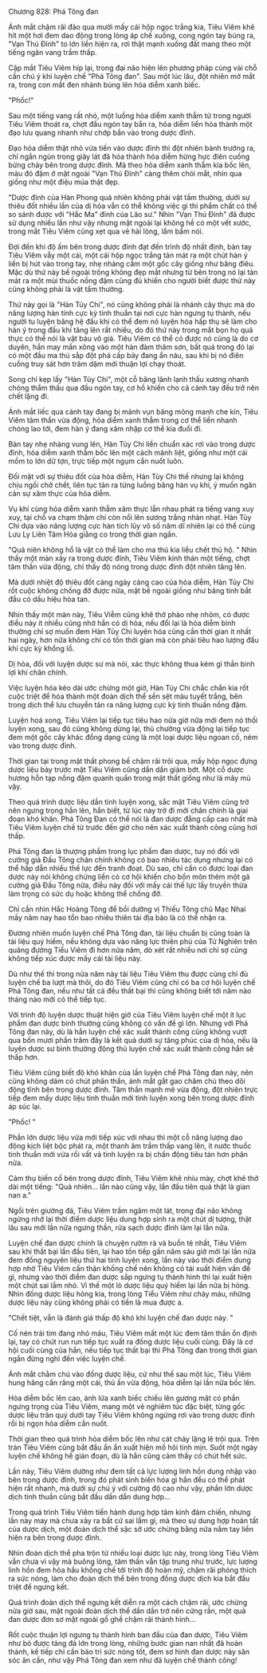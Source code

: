 




Chương 828: Phá Tông đan


Ánh mắt chậm rãi đảo qua mười mấy cái hộp ngọc trắng kia, Tiêu Viêm khẽ hít một hơi đem dao động trong lòng áp chế xuống, cong ngón tay búng ra, "Vạn Thú Đỉnh" to lớn liền hiện ra, rơi thật mạnh xuống đất mang theo một tiếng ngân vang trầm thấp.

Cặp mắt Tiêu Viêm híp lại, trong đại não hiện lên phương pháp cùng vài chỗ cần chú ý khi luyện chế "Phá Tông đan". Sau một lúc lâu, đột nhiên mở mắt ra, trong con mắt đen nhánh bùng lên hỏa diễm xanh biếc.

"Phốc!"

Sau một tiếng vang rất nhỏ, một luồng hỏa diễm xanh thẫm từ trong người Tiêu Viêm thoát ra, chợt đầu ngón tay bắn ra, hỏa diễm liền hóa thành một đạo lưu quang nhanh như chớp bắn vào trong dược đỉnh.

Đạo hỏa diễm thật nhỏ vừa tiến vào dược đỉnh thì đột nhiên bành trướng ra, chỉ ngắn ngủn trong giây lát đã hóa thành hỏa diễm hừng hực điên cuồng bừng cháy bên trong dược đỉnh. Mà theo hỏa diễm xanh thẫm kia bốc lên, màu đỏ đậm ở mặt ngoài "Vạn Thú Đỉnh" càng thêm chói mắt, nhìn qua giống như một điệu múa thật đẹp.

"Dược đỉnh của Hàn Phong quả nhiên không phải vật tầm thường, dưới sự thiêu đốt nhiều lần của dị hỏa vẫn có thể không việc gì thì phẩm chất có thể so sánh được với "Hắc Ma" đỉnh của Lão sư." Nhìn "Vạn Thú Đỉnh" đã được sử dụng nhiều lần như vậy nhưng mặt ngoài lại không hề có một vết xước, trong mắt Tiêu Viêm cũng xẹt qua vẻ hài lòng, lẩm bẩm nói.

Đợi đến khi độ ấm bên trong dược đỉnh đạt đến trình độ nhất định, bàn tay Tiêu Viêm vẫy một cái, một cái hộp ngọc trắng tản mát ra một chút hàn ý liền bị hút vào trong tay, nhẹ nhàng cầm một gốc cây giống như băng điêu. Mặc dù thứ này bề ngoài trông không đẹp mắt nhưng từ bên trong nó lại tản mát ra một mùi thuốc nồng đậm cũng đủ khiến cho người biết được thứ này cũng không phải là vật tầm thường.

Thứ này gọi là "Hàn Tủy Chi", nó cũng không phải là nhánh cây thực mà do năng lượng hàn tính cực kỳ tinh thuần tại nơi cực hàn ngưng tụ thành, nếu người tu luyện băng hệ đấu khí có thể đem nó luyện hóa hấp thụ sẽ làm cho hàn ý trong đấu khí tăng lên rất nhiều, do đó thứ này trong mắt bọn họ quả thực có thể nói là vật báu vô giá. Tiêu Viêm có thể có được nó cũng là do cơ duyên, hắn may mắn xông vào một hàn đàm thâm sơn, bất quá trong đó lại có một đầu ma thú sắp đột phá cấp bảy đang ẩn náu, sau khi bị nó điên cuồng truy sát hơn trăm dặm mới thuận lợi chạy thoát.

Song chỉ kẹp lấy "Hàn Tủy Chi", một cỗ băng lãnh lạnh thấu xương nhanh chóng thẩm thấu qua đầu ngón tay, cơ hồ khiến cho cả cánh tay đều trở nên chết lặng đi.

Ánh mắt liếc qua cánh tay đang bị mảnh vụn băng mỏng manh che kín, Tiêu Viêm tâm thần vừa động, hỏa diễm xanh thẫm trong cơ thể liền nhanh chóng lao tới, đem hàn ý đang xâm nhập cơ thể kia đuổi đi.

Bàn tay nhẹ nhàng vung lên, Hàn Tủy Chi liền chuẩn xác rơi vào trong dược đỉnh, hỏa diễm xanh thẫm bốc lên một cách mãnh liệt, giống như một cái mồm to lớn dữ tợn, trực tiếp một ngụm cắn nuốt luôn.

Đối mặt với sự thiêu đốt của hỏa diễm, Hàn Tủy Chi thế nhưng lại không chịu ngồi chờ chết, liên tục tản ra từng luồng băng hàn vụ khí, ý muốn ngăn cản sự xâm thực của hỏa diễm.

Vụ khí cùng hỏa diễm xanh thẫm xâm thực lẫn nhau phát ra tiếng vang xuy xuy, tại chỗ va chạm thậm chí còn nổi lên sương trắng nhàn nhạt. Hàn Tủy Chi dựa vào năng lượng cực hàn tích lũy vô số năm dĩ nhiên lại có thể cùng Lưu Ly Liên Tâm Hỏa giằng co trong thời gian ngắn.

"Quả niên không hổ là vật có thể làm cho ma thú kia liều chết thủ hộ. " Nhìn thấy một màn xảy ra trong dược đỉnh, Tiêu Viêm kinh thán một tiếng, chợt tâm thần vừa động, chỉ thấy độ nóng trong dược đỉnh đột nhiên tăng lên.

Mà dưới nhiệt độ thiêu đốt càng ngày càng cao của hỏa diễm, Hàn Tủy Chi rốt cuộc không chống đỡ được nữa, mặt bề ngoài giống như băng tinh bắt đầu có dấu hiệu hòa tan.

Nhìn thấy một màn này, Tiêu Viễm cũng khẽ thở phào nhẹ nhõm, có được điều này ít nhiều cũng nhờ hắn có dị hỏa, nếu đổi lại là hỏa diễm bình thường chỉ sợ muốn đem Hàn Tủy Chi luyện hóa cũng cần thời gian ít nhất hai ngày, hơn nữa không chỉ có tốn thời gian mà còn phải tiêu hao lượng đấu khí cực kỳ khổng lồ.

Dị hỏa, đối với luyện dược sư mà nói, xác thực không thua kém gì thần binh lợi khí chân chính.

Việc luyện hóa kéo dài ước chừng một giờ, Hàn Tủy Chi chắc chắn kia rốt cuộc triệt để hóa thành một đoàn dịch thể sền sệt màu tuyết trắng, bên trong dịch thể lưu chuyển tản ra năng lượng cực kỳ tinh thuần nồng đậm.

Luyện hoá xong, Tiêu Viêm lại tiếp tục tiêu hao nửa giờ nữa mới đem nó thối luyện xong, sau đó cũng không dừng lại, thủ chưởng vừa động lại tiếp tục đem một gốc cây khác đồng dạng cũng là một loại dược liệu ngoan cố, ném vào trong dược đỉnh.

Thời gian tại trong mật thất phong bế chậm rãi trôi qua, mấy hộp ngọc đựng dược liệu bày trước mặt Tiêu Viêm cũng dần dần giảm bớt. Một cỗ dược hương hỗn tạp nồng đậm quanh quẩn trong mật thất giống như là mây mù vậy.

Theo quá trình dược liệu dần tinh luyện xong, sắc mặt Tiêu Viêm cũng trở nên ngưng trọng hẳn lên, hắn biết, từ lúc này trở đi mới chân chính là giai đoạn khó khăn. Phá Tông Đan có thể nói là đan dược đẳng cấp cao nhất mà Tiêu Viêm luyện chế từ trước đến giờ cho nên xác xuất thành công cũng hơi thấp.

Phá Tông đan là thượng phẩm trong lục phẩm đan dược, tuy nó đối với cường giả Đấu Tông chân chính không có bao nhiêu tác dụng nhưng lại có thể hấp dẫn nhiều thế lực đến tranh đoạt. Dù sao, chỉ cần có được loại đan dược này nói không chừng liền có cơ hội khiến cho bổn môn thêm một gã cường giả Đấu Tông nữa, điều này đối với mấy cái thế lực lấy truyền thừa làm trọng có sức dụ hoặc không thể chống đỡ.

Chỉ cần nhìn Hắc Hoàng Tông để bồi dưỡng vị Thiếu Tông chủ Mạc Nhai mấy năm nay hao tổn bao nhiêu thiên tài địa bảo là có thể nhận ra.

Đương nhiên muốn luyện chế Phá Tông đan, tài liệu chuẩn bị cũng toàn là tài liệu quý hiếm, nếu không dựa vào năng lực thiên phú của Tử Nghiên trên quãng đường Tiểu Viêm đi hơn nửa năm, dò xét rất nhiều nơi chỉ sợ cũng không tiếp xúc được mấy cái tài liệu này.

Dù như thế thì trong nửa năm này tài liệu Tiêu Viêm thu được cũng chỉ đủ luyện chế ba lượt mà thôi, do đó Tiêu Viêm cũng chỉ có ba cơ hội luyện chế Phá Tông đan, nếu như tất cả đều thất bại thì cũng không biết tới năm nào tháng nào mới có thể tiếp tục.

Với trình độ luyện dược thuật hiện giờ của Tiêu Viêm luyện chế một ít lục phẩm đan dược bình thường cũng không có vấn đề gì lớn. Nhưng với Phá Tông đan này, dù là hắn luyện chế xác xuất thành công cũng không vượt qua bốn mươi phần trăm đây là kết quả dưới sự tăng phúc của dị hỏa, nếu là luyện dược sư bình thường động thủ luyện chế xác xuất thành công hẳn sẽ thấp hơn.

Tiêu Viêm cũng biết độ khó khăn của lần luyện chế Phá Tông đan này, nên cũng không dám có chút phân thần, ánh mắt gắt gao chăm chú theo dõi động tĩnh bên trong dược đỉnh. Tâm thần mạnh mẽ vừa động, đột nhiên trực tiếp đem mấy dược liệu tinh thuần mới tinh luyện xong bên trong dược đỉnh áp súc lại.

"Phốc! "

Phần lớn dược liệu vừa mới tiếp xúc với nhau thì một cỗ năng lượng dao động kịch liệt bộc phát ra, một thanh âm trầm thấp vang lên, ít nước thuốc tinh thuần mới vừa rồi vất vả tinh luyện ra bị chấn động tiêu tán hơn phân nửa.

Cảm thụ biến cố bên trong dược đỉnh, Tiêu Viêm khẽ nhíu mày, chợt khẽ thở dài một tiếng: "Quả nhiên... lần nào cũng vậy, lần đầu tiên quả thật là gian nan a."

Ngồi trên giường đá, Tiêu Viêm trầm ngâm một lát, trong đại não không ngừng nhớ lại thời điểm dược liệu dung hợp sinh ra một chút dị tượng, thật lâu sau mới lần nữa ngưng thần, rửa sạch dược đỉnh làm lại lần nữa.

Luyện chế đan dược chính là chuyện rườm rà và buồn tẻ nhất, Tiêu Viêm sau khi thất bại lần đầu tiên, lại hao tốn tiếp gần năm sáu giờ mới lại lần nữa đem đống nguyên liệu thứ hai tinh luyện xong, lần này vào thời điểm dung hợp nhờ Tiêu Viêm cẩn thận khống chế nên không có tái xuất hiện vấn đề gì, nhưng vào thời điểm đan dược sắp ngưng tụ thành hình thì lại xuất hiện một chút sai lầm nhỏ. Vì thế một lò dược liệu quý hiếm lại lần nữa bị hỏng. Nhìn đống dược liệu hỏng kia, trong lòng Tiểu Viêm như chảy máu, những dược liệu này cũng không phải có tiền là mua được a.

"Chết tiệt, vẫn là đánh giá thấp độ khó khi luyện chế đan dược này. "

Cố nén trái tim đang nhỏ máu, Tiêu Viêm mất một lúc đem tâm thần ổn định lại, tay có chút run run tiếp tục xuất ra đống dược liệu cuối cùng. Đây là cơ hội cuối cùng của hắn, nếu tiếp tục thất bại thì Phá Tông đan trong thời gian ngắn đừng nghĩ đến việc luyện chế.

Ánh mắt chằm chú vào đống dược liệu, cứ như thế sau một lúc, Tiêu Viêm hung hăng cắn răng một cái, thủ ấn vừa động, hỏa diễm lại lần nữa bốc lên.

Hỏa diễm bốc lên cao, ánh lửa xanh biếc chiếu lên gương mặt có phần ngưng trọng của Tiêu Viêm, mang một vẻ nghiêm túc đặc biệt, từng gốc dược liệu trân quý dưới tay Tiêu Viêm không ngừng rơi vào trong dược đỉnh rồi bị ngọn hỏa diễm cắn nuốt.

Thời gian theo quá trình hỏa diễm bốc lên như cát chảy lặng lẽ trôi qua. Trên trán Tiêu Viêm cũng bắt đầu ẩn ẩn xuất hiện mồ hôi tinh mịn. Suốt một ngày luyện chế không hề gián đoạn, dù là hắn cũng cảm thấy có chút hết sức.

Lần này, Tiêu Viêm dường như đem tất cả lực lượng linh hồn dung nhập vào bên trong dược đỉnh, trong đó phát sinh biến hóa gì hắn đều có thể phát hiện rất nhanh, mà dưới sự chú ý với cường độ cao như vậy, phần lớn dược dịch tinh thuần cũng bắt đầu dần dần dung hợp...

Trong quá trình Tiêu Viêm tiến hành dung hợp tâm kinh đảm chiến, nhưng lần này may mà chưa xảy ra bất cứ sai lầm gì, mà theo sự dung hợp hoàn tất của dược dịch, một đoàn dịch thể sặc sỡ ước chừng bằng nửa nắm tay liền hiện ra bên trong dược đỉnh.

Nhìn đoàn dịch thể pha trộn từ nhiều loại dược lực này, trong lòng Tiêu Viêm vẫn chưa vì vậy mà buông lỏng, tâm thần vẫn tập trung như trước, lực lượng linh hồn đem hỏa hầu khống chế tới trình độ hoàn mỹ, chậm rãi phóng thích ra sức nóng, làm cho đoàn dịch thể bên trong đống dược dịch kia bắt đầu triệt để ngưng kết.

Quá trình đoàn dịch thể ngưng kết diễn ra một cách chậm rãi, ước chừng nửa giờ sau, mặt ngoài đoàn dịch thể dần dần trở nên cứng rắn, một quả đan dược đơn sơ mặt ngoài gồ ghề chậm rãi thành hình...

Rốt cuộc thuận lợi ngưng tụ thành hình ban đầu của đan dược, Tiêu Viêm như bỏ được tảng đá lớn trong lòng, những bước gian nan nhất đã hoàn thành, kế tiếp chỉ cần bảo trì sức nóng tốt, đem sơ hình đan dược này săn sóc ân cần, như vậy Phá Tông đan xem như đã luyện chế thành công!




